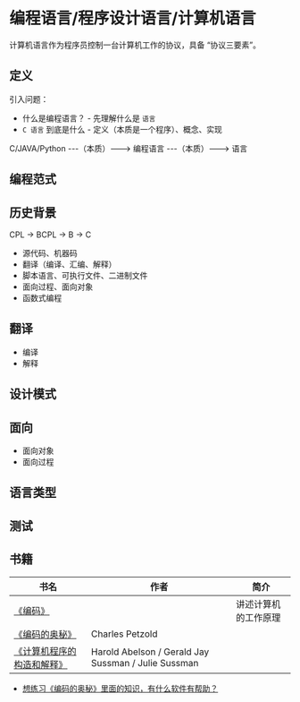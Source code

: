 # 编程语言/程序设计语言/计算机语言

计算机语言作为程序员控制一台计算机工作的协议，具备 “协议三要素”。

## 定义

引入问题：

* 什么是编程语言？ - 先理解什么是 `语言`
* `C 语言` 到底是什么 - 定义（本质是一个程序）、概念、实现

C/JAVA/Python ---（本质）---> 编程语言 ---（本质）---> 语言

## 编程范式

## 历史背景

CPL -> BCPL -> B -> C

* 源代码、机器码
* 翻译（编译、汇编、解释）
* 脚本语言、可执行文件、二进制文件
* 面向过程、面向对象
* 函数式编程

## 翻译

* 编译
* 解释

## 设计模式


## 面向

* 面向对象
* 面向过程

## 语言类型



## 测试

## 书籍

| 书名                                                                   | 作者                                                | 简介                 |
| ---------------------------------------------------------------------- | --------------------------------------------------- | -------------------- |
| [《编码》](https://book.douban.com/subject/4822685/)                   |                                                     | 讲述计算机的工作原理 |
| [《编码的奥秘》](https://book.douban.com/subject/1024570/)             | Charles Petzold                                     |                      |
| [《计算机程序的构造和解释》](https://book.douban.com/subject/1148282/) | Harold Abelson / Gerald Jay Sussman / Julie Sussman |

* [想练习《编码的奥秘》里面的知识，有什么软件有帮助？](https://www.zhihu.com/question/28223767)